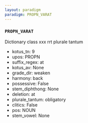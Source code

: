 ```yaml
---
layout: paradigm
paradigm: PROPN_VARAT
---
```

### ` PROPN_VARAT `

Dictionary class xxx rrt plurale tantum
* kotus_tn: 9
* upos: PROPN
* suffix_regex: at
* kotus_av: None
* grade_dir: weaken
* harmony: back
* possessive: False
* stem_diphthong: None
* deletion: at
* plurale_tantum: obligatory
* clitics: False
* pos: NOUN
* stem_vowel: None
